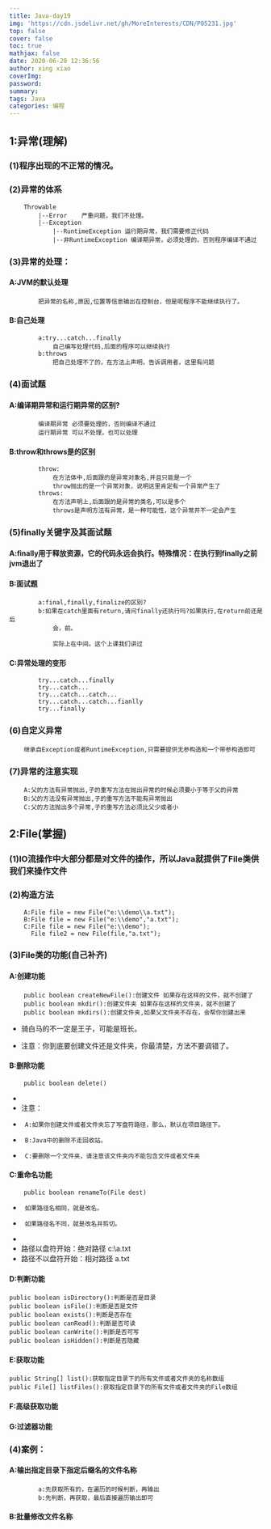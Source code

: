 ```yaml
---
title: Java-day19
img: 'https://cdn.jsdelivr.net/gh/MoreInterests/CDN/P05231.jpg'
top: false
cover: false
toc: true
mathjax: false
date: 2020-06-20 12:36:56
author: xing xiao
coverImg:
password:
summary:
tags: Java
categories: 编程
---
```

## 1:异常(理解)  

###	(1)程序出现的不正常的情况。
###	(2)异常的体系
		Throwable
			|--Error	严重问题，我们不处理。
			|--Exception
				|--RuntimeException	运行期异常，我们需要修正代码
				|--非RuntimeException 编译期异常，必须处理的，否则程序编译不通过
###	(3)异常的处理：
####		A:JVM的默认处理
			把异常的名称,原因,位置等信息输出在控制台，但是呢程序不能继续执行了。
####		B:自己处理
			a:try...catch...finally
				自己编写处理代码,后面的程序可以继续执行
			b:throws
				把自己处理不了的，在方法上声明，告诉调用者，这里有问题
###	(4)面试题
####		A:编译期异常和运行期异常的区别?
			编译期异常 必须要处理的，否则编译不通过
			运行期异常 可以不处理，也可以处理
####		B:throw和throws是的区别
			throw:
				在方法体中,后面跟的是异常对象名,并且只能是一个
				throw抛出的是一个异常对象，说明这里肯定有一个异常产生了
			throws:
				在方法声明上,后面跟的是异常的类名,可以是多个
				throws是声明方法有异常，是一种可能性，这个异常并不一定会产生
###	(5)finally关键字及其面试题
####		A:finally用于释放资源，它的代码永远会执行。特殊情况：在执行到finally之前jvm退出了
####		B:面试题
			a:final,finally,finalize的区别?
			b:如果在catch里面有return,请问finally还执行吗?如果执行,在return前还是后
				会，前。
				
				实际上在中间。这个上课我们讲过
####		C:异常处理的变形
			try...catch...finally
			try...catch...
			try...catch...catch...
			try...catch...catch...fianlly
			try...finally
###	(6)自定义异常
		继承自Exception或者RuntimeException,只需要提供无参构造和一个带参构造即可
###	(7)异常的注意实现
		A:父的方法有异常抛出,子的重写方法在抛出异常的时候必须要小于等于父的异常 
		B:父的方法没有异常抛出,子的重写方法不能有异常抛出
		C:父的方法抛出多个异常,子的重写方法必须比父少或者小

## 2:File(掌握)
###	(1)IO流操作中大部分都是对文件的操作，所以Java就提供了File类供我们来操作文件
###	(2)构造方法
		A:File file = new File("e:\\demo\\a.txt");
		B:File file = new File("e:\\demo","a.txt");
		C:File file = new File("e:\\demo");
		  File file2 = new File(file,"a.txt");
###	(3)File类的功能(自己补齐)
####		A:创建功能
        public boolean createNewFile():创建文件 如果存在这样的文件，就不创建了
        public boolean mkdir():创建文件夹 如果存在这样的文件夹，就不创建了
        public boolean mkdirs():创建文件夹,如果父文件夹不存在，会帮你创建出来

 * 骑白马的不一定是王子，可能是班长。  

 * 注意：你到底要创建文件还是文件夹，你最清楚，方法不要调错了。
####		B:删除功能
        public boolean delete()
 * 
 * 注意：
 * 		A:如果你创建文件或者文件夹忘了写盘符路径，那么，默认在项目路径下。
 * 		B:Java中的删除不走回收站。
 * 		C:要删除一个文件夹，请注意该文件夹内不能包含文件或者文件夹

####		C:重命名功能
        public boolean renameTo(File dest)
 * 		如果路径名相同，就是改名。
 * 		如果路径名不同，就是改名并剪切。
 * 
 * 路径以盘符开始：绝对路径	c:\\a.txt
 * 路径不以盘符开始：相对路径	a.txt

####		D:判断功能
    public boolean isDirectory():判断是否是目录
    public boolean isFile():判断是否是文件
    public boolean exists():判断是否存在
    public boolean canRead():判断是否可读
    public boolean canWrite():判断是否可写
    public boolean isHidden():判断是否隐藏
####		E:获取功能
    public String[] list():获取指定目录下的所有文件或者文件夹的名称数组
    public File[] listFiles():获取指定目录下的所有文件或者文件夹的File数组

####		F:高级获取功能
####		G:过滤器功能
###	(4)案例：
####		A:输出指定目录下指定后缀名的文件名称
			a:先获取所有的，在遍历的时候判断，再输出
			b:先判断，再获取，最后直接遍历输出即可
####		B:批量修改文件名称